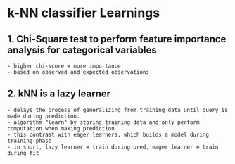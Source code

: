 # k-NN classifier Learnings

## 1. Chi-Square test to perform feature importance analysis for categorical variables

    - higher chi-score = more importance
    - based on observed and expected observations

## 2. kNN is a lazy learner

    - delays the process of generalizing from training data until query is made during prediction.
    - algorithm "learn" by storing training data and only perform computation when making prediction
    - this contrast with eager learners, which builds a model during training phase
    - in short, lazy learner = train during pred, eager learner = train during fit
